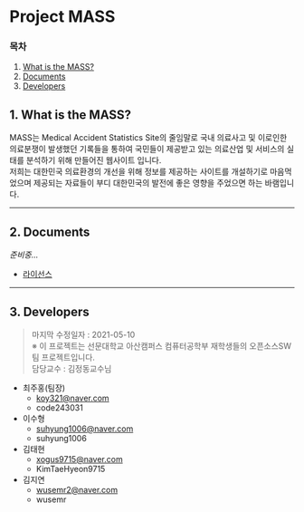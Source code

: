 Project MASS
===============
### 목차
1. [What is the MASS?](1.-What-is-the-MASS?)  
2. [Documents](2.-Documents)  
3. [Developers](3.-Developers)  
  
## 1. What is the MASS?
MASS는 Medical Accident Statistics Site의 줄임말로 국내 의료사고 및 이로인한 의료분쟁이 발생했던 기록들을 통하여 국민들이 제공받고 있는 의료산업 및 서비스의 실태를 분석하기 위해 만들어진 웹사이트 입니다.  
저희는 대한민국 의료환경의 개선을 위해 정보를 제공하는 사이트를 개설하기로 마음먹었으며 제공되는 자료들이 부디 대한민국의 발전에 좋은 영향을 주었으면 하는 바램입니다.  




******************
## 2. Documents
_준비중..._  
- [라이선스](https://github.com/code243031/MASS/License)  

**************************
## 3. Developers
> 마지막 수정일자 : 2021-05-10  
> ※ 이 프로젝트는 선문대학교 아산캠퍼스 컴퓨터공학부 재학생들의 오픈소스SW 팀 프로젝트입니다.  
> 담당교수 : 김정동교수님  
+ 최주홍(팀장)  
  - koy321@naver.com  
  - code243031  
+ 이수형  
  - suhyung1006@naver.com
  - suhyung1006
+ 김태현  
  - xogus9715@naver.com
  - KimTaeHyeon9715
+ 김지연  
  - wusemr2@naver.com
  - wusemr
